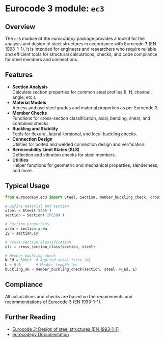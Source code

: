 # Eurocode 3 module: `ec3`

## Overview

The `ec3` module of the *eurocodepy* package provides a toolkit for the analysis and design of steel structures in accordance with Eurocode 3 (EN 1993-1-1). It is intended for engineers and researchers who require reliable and efficient tools for structural calculations, checks, and code compliance for steel members and connections.

## Features

- **Section Analysis**  
  Calculate section properties for common steel profiles (I, H, channel, angle, etc.).
- **Material Models**  
  Access and use steel grades and material properties as per Eurocode 3.
- **Member Checks**  
  Functions for cross-section classification, axial, bending, shear, and combined checks.
- **Buckling and Stability**  
  Tools for flexural, lateral-torsional, and local buckling checks.
- **Connection Design**  
  Utilities for bolted and welded connection design and verification.
- **Serviceability Limit States (SLS)**  
  Deflection and vibration checks for steel members.
- **Utilities**  
  Helper functions for geometric and mechanical properties, slenderness, and more.

## Typical Usage

```python
from eurocodepy.ec3 import Steel, Section, member_buckling_check, cross_section_class

# Define material and section
steel = Steel('S355')
section = Section('IPE300')

# Section properties
area = section.area
Iy = section.Iy

# Cross-section classification
cls = cross_section_class(section, steel)

# Member buckling check
N_Ed = 500e3  # Applied axial force [N]
L = 6.0       # Member length [m]
buckling_ok = member_buckling_check(section, steel, N_Ed, L)
```

## Compliance

All calculations and checks are based on the requirements and recommendations of Eurocode 3 (EN 1993-1-1).

## Further Reading

- [Eurocode 3: Design of steel structures (EN 1993-1-1)](https://eurocodes.jrc.ec.europa.eu/EN-Eurocodes/eurocode-3-design-steel-structures)
- [eurocodepy Documentation](../index.md)
